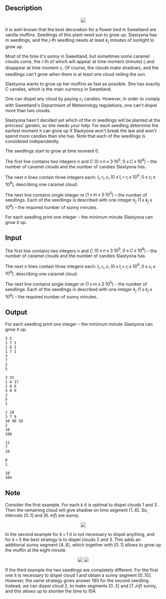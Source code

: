 ## Description

<div><center> <img class="tex-graphics" src="file://pu6LP4yQ.png" style="max-width: 100.0%;max-height: 100.0%;"> </center><p>It is well-known that the best decoration for a flower bed in Sweetland are vanilla muffins. Seedlings of this plant need sun to grow up. Slastyona has <span class="tex-span"><i>m</i></span> seedlings, and the <span class="tex-span"><i>j</i></span>-th seedling needs at least <span class="tex-span"><i>k</i><sub class="lower-index"><i>j</i></sub></span> minutes of sunlight to grow up.</p><p>Most of the time it's sunny in Sweetland, but sometimes some caramel clouds come, the <span class="tex-span"><i>i</i></span>-th of which will appear at time moment (minute) <span class="tex-span"><i>l</i><sub class="lower-index"><i>i</i></sub></span> and disappear at time moment <span class="tex-span"><i>r</i><sub class="lower-index"><i>i</i></sub></span>. Of course, the clouds make shadows, and the seedlings can't grow when there is at least one cloud veiling the sun.</p><p>Slastyona wants to grow up her muffins as fast as possible. She has exactly <span class="tex-span"><i>C</i></span> candies, which is the main currency in Sweetland. </p><p>One can dispel any cloud by paying <span class="tex-span"><i>c</i><sub class="lower-index"><i>i</i></sub></span> candies. However, in order to comply with Sweetland's Department of Meteorology regulations, <span class="tex-font-style-bf">one can't dispel more than two clouds</span>.</p><p>Slastyona hasn't decided yet which of the <span class="tex-span"><i>m</i></span> seedlings will be planted at the princess' garden, so she needs your help. For each seedling determine the earliest moment it can grow up if Slastyona won't break the law and won't spend more candies than she has. Note that each of the seedlings is considered independently.</p><p>The seedlings start to grow at time moment <span class="tex-span">0</span>.</p></div><div class="input-specification"><p>The first line contains two integers <span class="tex-span"><i>n</i></span> and <span class="tex-span"><i>C</i></span> <span class="tex-span">(0 ≤ <i>n</i> ≤ 3·10<sup class="upper-index">5</sup>, 0 ≤ <i>C</i> ≤ 10<sup class="upper-index">9</sup>)</span>&nbsp;– the number of caramel clouds and the number of candies Slastyona has.</p><p>The next <span class="tex-span"><i>n</i></span> lines contain three integers each: <span class="tex-span"><i>l</i><sub class="lower-index"><i>i</i></sub>, <i>r</i><sub class="lower-index"><i>i</i></sub>, <i>c</i><sub class="lower-index"><i>i</i></sub></span> <span class="tex-span">(0 ≤ <i>l</i><sub class="lower-index"><i>i</i></sub> &lt; <i>r</i><sub class="lower-index"><i>i</i></sub> ≤ 10<sup class="upper-index">9</sup>, 0 ≤ <i>c</i><sub class="lower-index"><i>i</i></sub> ≤ 10<sup class="upper-index">9</sup>)</span>, describing one caramel cloud.</p><p>The next line contains single integer <span class="tex-span"><i>m</i></span> (<span class="tex-span">1 ≤ <i>m</i> ≤ 3·10<sup class="upper-index">5</sup>)</span>&nbsp;– the number of seedlings. Each of the seedlings is described with one integer <span class="tex-span"><i>k</i><sub class="lower-index"><i>j</i></sub></span> <span class="tex-span">(1 ≤ <i>k</i><sub class="lower-index"><i>j</i></sub> ≤ 10<sup class="upper-index">9</sup>)</span>&nbsp;– the required number of sunny minutes.</p></div><div class="output-specification"><p>For each seedling print one integer&nbsp;– the minimum minute Slastyona can grow it up.</p></div>

## Input

<p>The first line contains two integers <span class="tex-span"><i>n</i></span> and <span class="tex-span"><i>C</i></span> <span class="tex-span">(0 ≤ <i>n</i> ≤ 3·10<sup class="upper-index">5</sup>, 0 ≤ <i>C</i> ≤ 10<sup class="upper-index">9</sup>)</span>&nbsp;– the number of caramel clouds and the number of candies Slastyona has.</p><p>The next <span class="tex-span"><i>n</i></span> lines contain three integers each: <span class="tex-span"><i>l</i><sub class="lower-index"><i>i</i></sub>, <i>r</i><sub class="lower-index"><i>i</i></sub>, <i>c</i><sub class="lower-index"><i>i</i></sub></span> <span class="tex-span">(0 ≤ <i>l</i><sub class="lower-index"><i>i</i></sub> &lt; <i>r</i><sub class="lower-index"><i>i</i></sub> ≤ 10<sup class="upper-index">9</sup>, 0 ≤ <i>c</i><sub class="lower-index"><i>i</i></sub> ≤ 10<sup class="upper-index">9</sup>)</span>, describing one caramel cloud.</p><p>The next line contains single integer <span class="tex-span"><i>m</i></span> (<span class="tex-span">1 ≤ <i>m</i> ≤ 3·10<sup class="upper-index">5</sup>)</span>&nbsp;– the number of seedlings. Each of the seedlings is described with one integer <span class="tex-span"><i>k</i><sub class="lower-index"><i>j</i></sub></span> <span class="tex-span">(1 ≤ <i>k</i><sub class="lower-index"><i>j</i></sub> ≤ 10<sup class="upper-index">9</sup>)</span>&nbsp;– the required number of sunny minutes.</p>

## Output

<p>For each seedling print one integer&nbsp;– the minimum minute Slastyona can grow it up.</p>





```input1
3 5
1 7 1
1 6 2
1 7 1
3
7
2
5

```




```input2
3 15
1 4 17
2 8 6
4 8 9
2
5
1

```




```input3
2 10
3 7 9
10 90 10
2
10
100

```




```output1
12
7
10

```




```output2
8
1

```




```output3
10
104

```



## Note

<p>Consider the first example. For each <span class="tex-span"><i>k</i></span> it is optimal to dispel clouds <span class="tex-span">1</span> and <span class="tex-span">3</span>. Then the remaining cloud will give shadow on time segment <span class="tex-span">[1..6]</span>. So, intervals <span class="tex-span">[0..1]</span> and <span class="tex-span">[6..<i>inf</i>)</span> are sunny.</p><center> <img class="tex-graphics" src="file://sqPfXUHb.png" style="max-width: 100.0%;max-height: 100.0%;"> </center><p>In the second example for <span class="tex-span"><i>k</i> = 1</span> it is not necessary to dispel anything, and for <span class="tex-span"><i>k</i> = 5</span> the best strategy is to dispel clouds <span class="tex-span">2</span> and <span class="tex-span">3</span>. This adds an additional sunny segment <span class="tex-span">[4..8]</span>, which together with <span class="tex-span">[0..1]</span> allows to grow up the muffin at the eight minute.</p><center> <img class="tex-graphics" src="file://f9L23kJL.png" style="max-width: 100.0%;max-height: 100.0%;"> <img class="tex-graphics" src="file://WC4sqW15.png" style="max-width: 100.0%;max-height: 100.0%;"> </center><p>If the third example the two seedlings are completely different. For the first one it is necessary to dispel cloud <span class="tex-span">1</span> and obtain a sunny segment <span class="tex-span">[0..10]</span>. However, the same strategy gives answer <span class="tex-span">180</span> for the second seedling. Instead, we can dispel cloud <span class="tex-span">2</span>, to make segments <span class="tex-span">[0..3]</span> and <span class="tex-span">[7..<i>inf</i>)</span> sunny, and this allows up to shorten the time to <span class="tex-span">104</span>.</p>
